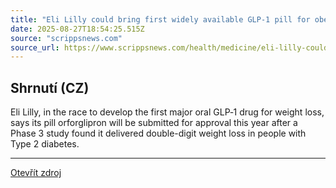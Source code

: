 ```yaml
---
title: "Eli Lilly could bring first widely available GLP‑1 pill for obesity, diabetes to market this year"
date: 2025-08-27T18:54:25.515Z
source: "scrippsnews.com"
source_url: https://www.scrippsnews.com/health/medicine/eli-lilly-could-bring-first-widely-available-glp-1-pill-for-obesity-diabetes-to-market-this-year
---
```


## Shrnutí (CZ)
Eli Lilly, in the race to develop the first major oral GLP‑1 drug for weight loss, says its pill orforglipron will be submitted for approval this year after a Phase 3 study found it delivered double-digit weight loss in people with Type 2 diabetes.

---

[Otevřít zdroj](https://www.scrippsnews.com/health/medicine/eli-lilly-could-bring-first-widely-available-glp-1-pill-for-obesity-diabetes-to-market-this-year)
